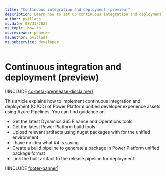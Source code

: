 ```yaml
---
title: "Continuous integration and deployment (preview)"
description: Learn how to set up continuous integration and deployment using Azure Pipelines.
author: pvillads
ms.date: 08/31/2023
ms.topic: how-to
ms.reviewer: pehecke
ms.author: pvillads
ms.subservice: developer
---
```


# Continuous integration and deployment (preview)

[!INCLUDE [cc-beta-prerelease-disclaimer](../../includes/cc-beta-prerelease-disclaimer.md)]

This article explains how to implement continuous integration and deployment (CI/CD) of Power Platform unified developer experience assets using Azure Pipelines. You can find guidance on

- Get the latest Dynamics 365 Finance and Operations tools
- Get the latest Power Platform build tools
- Upload relevant artifacts using nuget packages with for the unified environment
- I have no idea what #4 is saying
- Create a build pipeline to generate a package in Power Platform unified package format
- Link the built artifact to the release pipeline for deployment.

[!INCLUDE [footer-banner](../../includes/footer-banner.md)]